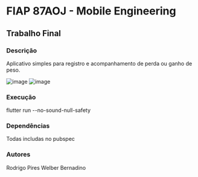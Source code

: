 # FIAP 87AOJ - Mobile Engineering
## Trabalho Final

### Descrição
Aplicativo simples para registro e acompanhamento de perda ou ganho de peso.

![image](https://user-images.githubusercontent.com/47892386/195450962-35bc6b1d-904c-47c8-85df-5067c9e08fc5.png)
![image](https://user-images.githubusercontent.com/47892386/195451047-99007f6b-304c-4414-8f36-0ed3ccb77c69.png)


### Execução
flutter run --no-sound-null-safety

### Dependências
Todas includas no pubspec

### Autores
Rodrigo Pires
Welber Bernadino
